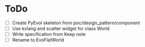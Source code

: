 # ToDo
- [ ] Create PyEvol skeleton from poc/design_pattern/component
- [ ] Use kvlang and scatter widget for class World
- [ ] Write specification from Keep note
- [ ] Rename to EvoFlatWorld